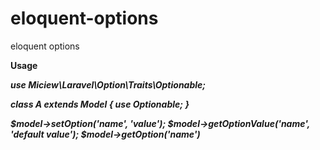 # eloquent-options
eloquent options

**Usage**

<b><i>use Miciew\Laravel\Option\Traits\Optionable;

class A extends Model
{
    use Optionable;
}</i></b>

<b><i>$model->setOption('name', 'value');
$model->getOptionValue('name', 'default value');
$model->getOption('name')</i></b>
